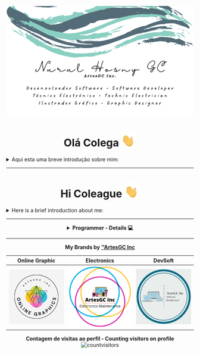 ![business-card](img/Nurul%20Carvalho%20bcard.png)

<div align="center">

# Olá Colega <img src="img/waving-hand-joypixels.gif" height=40 width=40>

</div>

<details>
<summary>
  Aqui esta uma breve introdução sobre mim:
</summary>
<hr>
  
- 🔭 Atualmente estou trabalhando em muitos projetos em nome da minha marca **[ArtesGC Inc.](https://github.com/ArtesGC)**;
- 🌱 Também estou estudando e aperfeiçoando as minhas hablidades em: 
  - `Ilustração Gráfica`;
  - `Organização e Responsividade em Web-Apps`;
  - `Serviços Java-Backend`;
- 👯 Estou procurando colaborar no `desenvolvimento social` e `projetos open-source`;
- 🤔 Mas igualmente, preciso de ajuda em muitos projetos, tente entrar em contato comigo:
  - 💬 Me pergunte sobre qualquer coisa **[por email](mailto:nuruldecarvalho@gmail.com)**.
- 📫 Ou ainda:
  - WhatsApp: [+27 73 555 0878](https://api.whatsapp.com/send?phone=27735550878)
  - Telegram: [Nurul GC](https://t.me/NurulGC)
  - Facebook: [Nurul Hosny GC](https://facebook.com/nurulhosny.gc/)
  - Instagram: [Nurul HGC](https://www.instagram.com/nurulhgc/)
  - Twitter: [Nurul-GC](https://twitter.com/NurulGC3)
  - Linkedin: [Nurul Carvalho](https://www.linkedin.com/in/nurul-carvalho-4a64b01b4/)
- 😄 Apelidos: **Nuninha** ou **GC**;

🤓 **Conheça também, um pequeno resumo sobre os meus [repositórios](https://nurul-gc.github.io/intro/)...**
  
</details>
<hr>

<div align="center">

# Hi Coleague <img src="img/waving-hand-joypixels.gif" height=40 width=40>

</div>

<details>
<summary>
  Here is a brief introduction about me:
</summary>
<hr>

- 🔭 Currently, I’m working on many projects by my trademark **[ArtesGC](https://github.com/ArtesGC)**;
- 🌱 I’m also studying and improving my skills on:
  - `Graphic Design`;
  - `Organization and Responsiveness in Web-Apps`;
  - `Java-Backend Services`;
- 👯 I’m looking to collaborate on `social development` and `open-source projects`;
- 🤔 But, I’m also looking for help on many projects, please try to reach me:
  - 💬 Ask me about anything **[by email](mailto:nuruldecarvalho@gmail.com)**.
- 📫 Or still by:
  - WhatsApp: [+27 73 555 0878](https://api.whatsapp.com/send?phone=27735550878)
  - Telegram: [Nurul GC](https://t.me/NurulGC)
  - Facebook: [Nurul Hosny GC](https://www.facebook.com/nurulhosny.gc/)
  - Instagram: [Nurul HGC](https://www.instagram.com/nurulhgc/)
  - Twitter: [Nurul-GC](https://twitter.com/NurulGC3)
  - Linkedin: [Nurul Carvalho](https://www.linkedin.com/in/nurul-carvalho-4a64b01b4/)
- 😄 Nicknames: **Nuninha** or **GC**;

🤓 **Also, check out a short summary about my [repositories](https://nurul-gc.github.io/intro/)...**

</details>
<hr>

<div align="center">

<details>
<summary>
  <b>Programmer - Details 💻</b>
</summary>
<hr>

**Linguagens dominantes** \
![softskils](https://github-readme-stats.vercel.app/api/top-langs/?username=Nurul-GC&layout=compact&theme=radical&langs_count=20)

**Meu resumo do GitHub** \
![resume](https://github-readme-stats.vercel.app/api?disable_animations=false&username=Nurul-GC&show_icons=true&theme=merko)
  
**Meu estado de sequência no GitHub** \
![streak-status](https://github-readme-streak-stats.herokuapp.com/?user=Nurul-GC&theme=neon-dark)

**Conquistas - Trophies** \
![trophies](https://github-profile-trophy.vercel.app/?custom_title=&username=Nurul-GC&column=7&theme=gruvbox)

</details>
  
---
  
**My Brands by [&trade;ArtesGC Inc](https://www.facebook.com/artesgc.home.blog/)**
  
| Online Graphic | Electronics | DevSoft |
| --- | --- | --- |
| <img alt="Online-Graphic" src="img/graphic.png" height=auto witdh=auto> | <img alt="Electronics" src="img/eletronics.png" height=auto witdh=auto> | <img alt="DevSoft" src="img/software.png" height=auto witdh=auto> |

**Contagem de visitas ao perfil - Counting visitors on profile** \
![countvisitors](https://profile-counter.glitch.me/Nurul-GC/count.svg)

</div>

